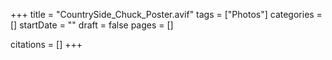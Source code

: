 +++
title = "CountrySide_Chuck_Poster.avif"
tags = ["Photos"]
categories = []
startDate = ""
draft = false
pages = []

citations = []
+++
